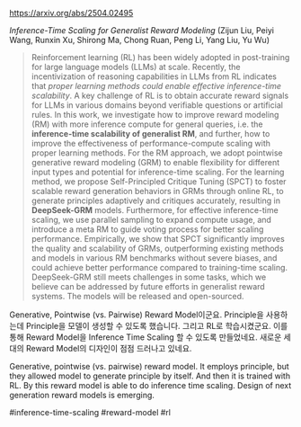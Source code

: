 https://arxiv.org/abs/2504.02495

*Inference-Time Scaling for Generalist Reward Modeling* (Zijun Liu, Peiyi Wang, Runxin Xu, Shirong Ma, Chong Ruan, Peng Li, Yang Liu, Yu Wu)

> Reinforcement learning (RL) has been widely adopted in post-training for large language models (LLMs) at scale. Recently, the incentivization of reasoning capabilities in LLMs from RL indicates that $\textit{proper learning methods could enable effective inference-time scalability}$. A key challenge of RL is to obtain accurate reward signals for LLMs in various domains beyond verifiable questions or artificial rules. In this work, we investigate how to improve reward modeling (RM) with more inference compute for general queries, i.e. the $\textbf{inference-time scalability of generalist RM}$, and further, how to improve the effectiveness of performance-compute scaling with proper learning methods. For the RM approach, we adopt pointwise generative reward modeling (GRM) to enable flexibility for different input types and potential for inference-time scaling. For the learning method, we propose Self-Principled Critique Tuning (SPCT) to foster scalable reward generation behaviors in GRMs through online RL, to generate principles adaptively and critiques accurately, resulting in $\textbf{DeepSeek-GRM}$ models. Furthermore, for effective inference-time scaling, we use parallel sampling to expand compute usage, and introduce a meta RM to guide voting process for better scaling performance. Empirically, we show that SPCT significantly improves the quality and scalability of GRMs, outperforming existing methods and models in various RM benchmarks without severe biases, and could achieve better performance compared to training-time scaling. DeepSeek-GRM still meets challenges in some tasks, which we believe can be addressed by future efforts in generalist reward systems. The models will be released and open-sourced.

Generative, Pointwise (vs. Pairwise) Reward Model이군요. Principle을 사용하는데 Principle을 모델이 생성할 수 있도록 했습니다. 그리고 RL로 학습시켰군요. 이를 통해 Reward Model을 Inference Time Scaling 할 수 있도록 만들었네요. 새로운 세대의 Reward Model의 디자인이 점점 드러나고 있네요.

<english>
Generative, pointwise (vs. pairwise) reward model. It employs principle, but they allowed model to generate principle by itself. And then it is trained with RL. By this reward model is able to do inference time scaling. Design of next generation reward models is emerging.
</english>

#inference-time-scaling #reward-model #rl 